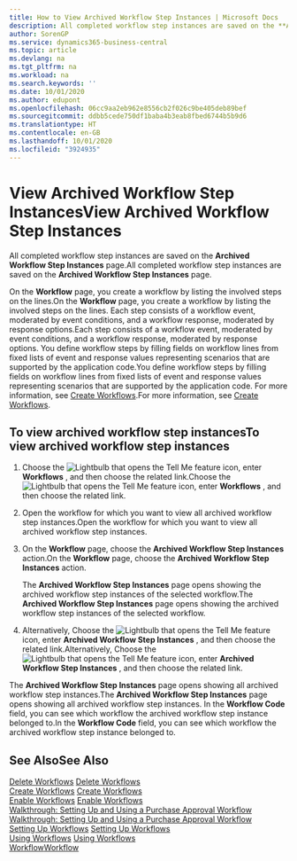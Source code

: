 ```yaml
---
title: How to View Archived Workflow Step Instances | Microsoft Docs
description: All completed workflow step instances are saved on the **Archived Workflow Step Instances** page.
author: SorenGP
ms.service: dynamics365-business-central
ms.topic: article
ms.devlang: na
ms.tgt_pltfrm: na
ms.workload: na
ms.search.keywords: ''
ms.date: 10/01/2020
ms.author: edupont
ms.openlocfilehash: 06cc9aa2eb962e8556cb2f026c9be405deb89bef
ms.sourcegitcommit: ddbb5cede750df1baba4b3eab8fbed6744b5b9d6
ms.translationtype: HT
ms.contentlocale: en-GB
ms.lasthandoff: 10/01/2020
ms.locfileid: "3924935"
---
```

# <a name="view-archived-workflow-step-instances"></a><span data-ttu-id="73a6b-103">View Archived Workflow Step Instances</span><span class="sxs-lookup"><span data-stu-id="73a6b-103">View Archived Workflow Step Instances</span></span>
<span data-ttu-id="73a6b-104">All completed workflow step instances are saved on the **Archived Workflow Step Instances** page.</span><span class="sxs-lookup"><span data-stu-id="73a6b-104">All completed workflow step instances are saved on the **Archived Workflow Step Instances** page.</span></span>  

 <span data-ttu-id="73a6b-105">On the **Workflow** page, you create a workflow by listing the involved steps on the lines.</span><span class="sxs-lookup"><span data-stu-id="73a6b-105">On the **Workflow** page, you create a workflow by listing the involved steps on the lines.</span></span> <span data-ttu-id="73a6b-106">Each step consists of a workflow event, moderated by event conditions, and a workflow response, moderated by response options.</span><span class="sxs-lookup"><span data-stu-id="73a6b-106">Each step consists of a workflow event, moderated by event conditions, and a workflow response, moderated by response options.</span></span> <span data-ttu-id="73a6b-107">You define workflow steps by filling fields on workflow lines from fixed lists of event and response values representing scenarios that are supported by the application code.</span><span class="sxs-lookup"><span data-stu-id="73a6b-107">You define workflow steps by filling fields on workflow lines from fixed lists of event and response values representing scenarios that are supported by the application code.</span></span> <span data-ttu-id="73a6b-108">For more information, see [Create Workflows](across-how-to-create-workflows.md).</span><span class="sxs-lookup"><span data-stu-id="73a6b-108">For more information, see [Create Workflows](across-how-to-create-workflows.md).</span></span>  

## <a name="to-view-archived-workflow-step-instances"></a><span data-ttu-id="73a6b-109">To view archived workflow step instances</span><span class="sxs-lookup"><span data-stu-id="73a6b-109">To view archived workflow step instances</span></span>  
1.  <span data-ttu-id="73a6b-110">Choose the ![Lightbulb that opens the Tell Me feature](media/ui-search/search_small.png "Tell me what you want to do") icon, enter **Workflows** , and then choose the related link.</span><span class="sxs-lookup"><span data-stu-id="73a6b-110">Choose the ![Lightbulb that opens the Tell Me feature](media/ui-search/search_small.png "Tell me what you want to do") icon, enter **Workflows** , and then choose the related link.</span></span>  
2.  <span data-ttu-id="73a6b-111">Open the workflow for which you want to view all archived workflow step instances.</span><span class="sxs-lookup"><span data-stu-id="73a6b-111">Open the workflow for which you want to view all archived workflow step instances.</span></span>  
3.  <span data-ttu-id="73a6b-112">On the **Workflow** page, choose the **Archived Workflow Step Instances** action.</span><span class="sxs-lookup"><span data-stu-id="73a6b-112">On the **Workflow** page, choose the **Archived Workflow Step Instances** action.</span></span>  

    <span data-ttu-id="73a6b-113">The **Archived Workflow Step Instances** page opens showing the archived workflow step instances of the selected workflow.</span><span class="sxs-lookup"><span data-stu-id="73a6b-113">The **Archived Workflow Step Instances** page opens showing the archived workflow step instances of the selected workflow.</span></span>  
4.  <span data-ttu-id="73a6b-114">Alternatively, Choose the ![Lightbulb that opens the Tell Me feature](media/ui-search/search_small.png "Tell me what you want to do") icon, enter **Archived Workflow Step Instances** , and then choose the related link.</span><span class="sxs-lookup"><span data-stu-id="73a6b-114">Alternatively, Choose the ![Lightbulb that opens the Tell Me feature](media/ui-search/search_small.png "Tell me what you want to do") icon, enter **Archived Workflow Step Instances** , and then choose the related link.</span></span>  

<span data-ttu-id="73a6b-115">The **Archived Workflow Step Instances** page opens showing all archived workflow step instances.</span><span class="sxs-lookup"><span data-stu-id="73a6b-115">The **Archived Workflow Step Instances** page opens showing all archived workflow step instances.</span></span> <span data-ttu-id="73a6b-116">In the **Workflow Code** field, you can see which workflow the archived workflow step instance belonged to.</span><span class="sxs-lookup"><span data-stu-id="73a6b-116">In the **Workflow Code** field, you can see which workflow the archived workflow step instance belonged to.</span></span>  

## <a name="see-also"></a><span data-ttu-id="73a6b-117">See Also</span><span class="sxs-lookup"><span data-stu-id="73a6b-117">See Also</span></span>  
 <span data-ttu-id="73a6b-118">[Delete Workflows](across-how-to-delete-workflows.md) </span><span class="sxs-lookup"><span data-stu-id="73a6b-118">[Delete Workflows](across-how-to-delete-workflows.md) </span></span>  
 <span data-ttu-id="73a6b-119">[Create Workflows](across-how-to-create-workflows.md) </span><span class="sxs-lookup"><span data-stu-id="73a6b-119">[Create Workflows](across-how-to-create-workflows.md) </span></span>  
 <span data-ttu-id="73a6b-120">[Enable Workflows](across-how-to-enable-workflows.md) </span><span class="sxs-lookup"><span data-stu-id="73a6b-120">[Enable Workflows](across-how-to-enable-workflows.md) </span></span>  
 <span data-ttu-id="73a6b-121">[Walkthrough: Setting Up and Using a Purchase Approval Workflow](walkthrough-setting-up-and-using-a-purchase-approval-workflow.md) </span><span class="sxs-lookup"><span data-stu-id="73a6b-121">[Walkthrough: Setting Up and Using a Purchase Approval Workflow](walkthrough-setting-up-and-using-a-purchase-approval-workflow.md) </span></span>  
 <span data-ttu-id="73a6b-122">[Setting Up Workflows](across-set-up-workflows.md) </span><span class="sxs-lookup"><span data-stu-id="73a6b-122">[Setting Up Workflows](across-set-up-workflows.md) </span></span>  
 <span data-ttu-id="73a6b-123">[Using Workflows](across-use-workflows.md) </span><span class="sxs-lookup"><span data-stu-id="73a6b-123">[Using Workflows](across-use-workflows.md) </span></span>  
 [<span data-ttu-id="73a6b-124">Workflow</span><span class="sxs-lookup"><span data-stu-id="73a6b-124">Workflow</span></span>](across-workflow.md)
